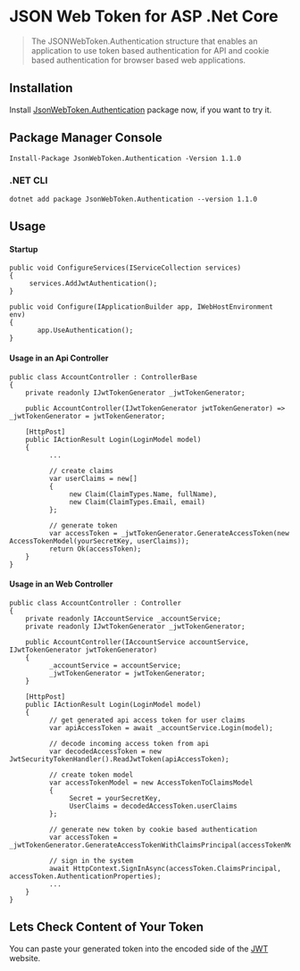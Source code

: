 # JSON Web Token for ASP .Net Core 

> The JSONWebToken.Authentication structure that enables an application to use token based authentication for API and cookie based authentication for browser based web applications.

## Installation 

Install [JsonWebToken.Authentication](https://www.nuget.org/packages/JsonWebToken.Authentication) package now, if you want to try it. 

## Package Manager Console

```
Install-Package JsonWebToken.Authentication -Version 1.1.0
```

### .NET CLI

```
dotnet add package JsonWebToken.Authentication --version 1.1.0
```

## Usage

#### Startup

```
public void ConfigureServices(IServiceCollection services)
{
     services.AddJwtAuthentication();
}

public void Configure(IApplicationBuilder app, IWebHostEnvironment env)
{
       app.UseAuthentication();
}
```

#### Usage in an Api Controller
```
public class AccountController : ControllerBase
{
    private readonly IJwtTokenGenerator _jwtTokenGenerator;

    public AccountController(IJwtTokenGenerator jwtTokenGenerator) => _jwtTokenGenerator = jwtTokenGenerator;
    
    [HttpPost]
    public IActionResult Login(LoginModel model)
    {
          ...
          
          // create claims
          var userClaims = new[]
          { 
               new Claim(ClaimTypes.Name, fullName),
               new Claim(ClaimTypes.Email, email)
          };
          
          // generate token
          var accessToken = _jwtTokenGenerator.GenerateAccessToken(new AccessTokenModel(yourSecretKey, userClaims));
          return Ok(accessToken);
    }
}
```

#### Usage in an Web Controller
```
public class AccountController : Controller
{
    private readonly IAccountService _accountService;
    private readonly IJwtTokenGenerator _jwtTokenGenerator;

    public AccountController(IAccountService accountService, IJwtTokenGenerator jwtTokenGenerator)
    { 
          _accountService = accountService;
          _jwtTokenGenerator = jwtTokenGenerator;
    }
    
    [HttpPost]
    public IActionResult Login(LoginModel model)
    {
          // get generated api access token for user claims
          var apiAccessToken = await _accountService.Login(model);

          // decode incoming access token from api
          var decodedAccessToken = new JwtSecurityTokenHandler().ReadJwtToken(apiAccessToken);
    
          // create token model
          var accessTokenModel = new AccessTokenToClaimsModel
          {
               Secret = yourSecretKey,
               UserClaims = decodedAccessToken.userClaims
          };

          // generate new token by cookie based authentication
          var accessToken = _jwtTokenGenerator.GenerateAccessTokenWithClaimsPrincipal(accessTokenModel);
          
          // sign in the system
          await HttpContext.SignInAsync(accessToken.ClaimsPrincipal, accessToken.AuthenticationProperties);
          ...
    }
}
```

## Lets Check Content of Your Token

You can paste your generated token into the encoded side of the [JWT](https://jwt.io/#debugger-io?token=eyJhbGciOiJIUzI1NiIsInR5cCI6IkpXVCJ9.eyJzdWIiOiIxMjM0NTY3ODkwIiwibmFtZSI6IkpvaG4gRG9lIiwiaWF0IjoxNTE2MjM5MDIyfQ.SflKxwRJSMeKKF2QT4fwpMeJf36POk6yJV_adQssw5c) website.

